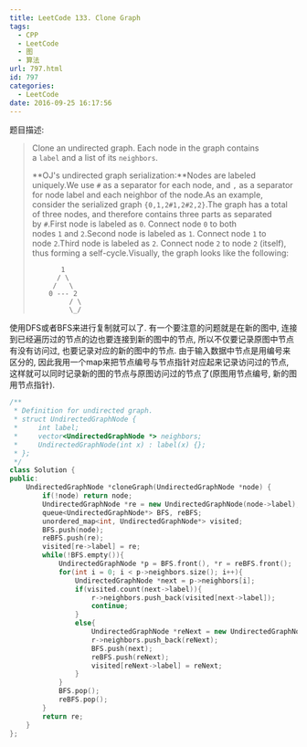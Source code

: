 ```yaml
---
title: LeetCode 133. Clone Graph
tags:
  - CPP
  - LeetCode
  - 图
  - 算法
url: 797.html
id: 797
categories:
  - LeetCode
date: 2016-09-25 16:17:56
---
```

题目描述:

> Clone an undirected graph. Each node in the graph contains a `label` and a list of its `neighbors`.
>
> **OJ's undirected graph serialization:**Nodes are labeled uniquely.We use `#` as a separator for each node, and `,` as a separator for node label and each neighbor of the node.As an example, consider the serialized graph `{0,1,2#1,2#2,2}`.The graph has a total of three nodes, and therefore contains three parts as separated by `#`.First node is labeled as `0`. Connect node `0` to both nodes `1` and `2`.Second node is labeled as `1`. Connect node `1` to node `2`.Third node is labeled as `2`. Connect node `2` to node `2` (itself), thus forming a self-cycle.Visually, the graph looks like the following:
>
> ```
>        1
>       / \
>      /   \
>     0 --- 2
>          / \
>          \_/
> ```

使用DFS或者BFS来进行复制就可以了. 有一个要注意的问题就是在新的图中, 连接到已经遍历过的节点的边也要连接到新的图中的节点, 所以不仅要记录原图中节点有没有访问过, 也要记录对应的新的图中的节点. 由于输入数据中节点是用编号来区分的, 因此我用一个map来把节点编号与节点指针对应起来记录访问过的节点, 这样就可以同时记录新的图的节点与原图访问过的节点了(原图用节点编号, 新的图用节点指针).

```cpp
/**
 * Definition for undirected graph.
 * struct UndirectedGraphNode {
 *     int label;
 *     vector<UndirectedGraphNode *> neighbors;
 *     UndirectedGraphNode(int x) : label(x) {};
 * };
 */
class Solution {
public:
    UndirectedGraphNode *cloneGraph(UndirectedGraphNode *node) {
        if(!node) return node;
        UndirectedGraphNode *re = new UndirectedGraphNode(node->label);
        queue<UndirectedGraphNode*> BFS, reBFS;
        unordered_map<int, UndirectedGraphNode*> visited;
        BFS.push(node);
        reBFS.push(re);
        visited[re->label] = re;
        while(!BFS.empty()){
            UndirectedGraphNode *p = BFS.front(), *r = reBFS.front();
            for(int i = 0; i < p->neighbors.size(); i++){
                UndirectedGraphNode *next = p->neighbors[i];
                if(visited.count(next->label)){
                    r->neighbors.push_back(visited[next->label]);
                    continue;
                }
                else{
                    UndirectedGraphNode *reNext = new UndirectedGraphNode(next->label);
                    r->neighbors.push_back(reNext);
                    BFS.push(next);
                    reBFS.push(reNext);
                    visited[reNext->label] = reNext;
                }
            }
            BFS.pop();
            reBFS.pop();
        }
        return re;
    }
};
```

